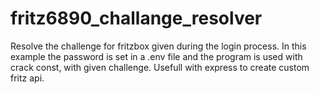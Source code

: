 # fritz6890_challange_resolver
Resolve the challenge for fritzbox given during the login process.
In this example the password is set in a .env file and the program is used with crack const, with given challenge.
Usefull with express to create custom fritz api.
